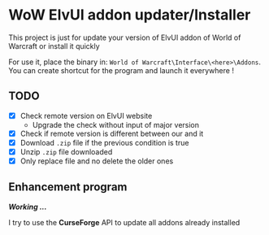 # WoW ElvUI addon updater/Installer

This project is just for update your version of ElvUI addon of World of Warcraft or install it quickly

For use it, place the binary in: `World of Warcraft\Interface\<here>\Addons`. You can create shortcut for the program and launch it everywhere !

## TODO

- [x] Check remote version on ElvUI website
  * Upgrade the check without input of major version
- [x] Check if remote version is different between our and it
- [x] Download `.zip` file if the previous condition is true
- [x] Unzip `.zip` file downloaded
- [x] Only replace file and no delete the older ones

## Enhancement program

***Working ...***

I try to use the **CurseForge** API to update all addons already installed
